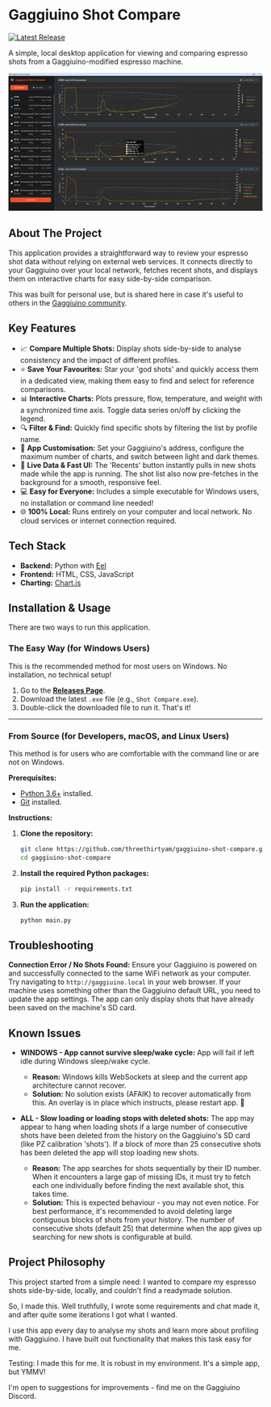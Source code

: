 # Gaggiuino Shot Compare


[![Latest Release](https://img.shields.io/github/v/release/threethirtyam/gaggiuino-shot-compare?label=latest%20release)](https://github.com/threethirtyam/gaggiuino-shot-compare/releases)

A simple, local desktop application for viewing and comparing espresso shots from a Gaggiuino-modified espresso machine.

![App Screenshot](screenshot.png)

## About The Project

This application provides a straightforward way to review your espresso shot data without relying on external web services. It connects directly to your Gaggiuino over your local network, fetches recent shots, and displays them on interactive charts for easy side-by-side comparison.

This was built for personal use, but is shared here in case it's useful to others in the [Gaggiuino community](https://gaggiuino.github.io/).


## Key Features

-  📈 **Compare Multiple Shots:** Display shots side-by-side to analyse consistency and the impact of different profiles.
-  ⭐ **Save Your Favourites:** Star your 'god shots' and quickly access them in a dedicated view, making them easy to find and select for reference comparisons.
-  📊 **Interactive Charts:** Plots pressure, flow, temperature, and weight with a synchronized time axis. Toggle data series on/off by clicking the legend.
-  🔍 **Filter & Find:** Quickly find specific shots by filtering the list by profile name.
-  🎨 **App Customisation:** Set your Gaggiuino's address, configure the maximum number of charts, and switch between light and dark themes.
-  🔄 **Live Data & Fast UI:** The 'Recents' button instantly pulls in new shots made while the app is running. The shot list also now pre-fetches in the background for a smooth, responsive feel.
-  💻 **Easy for Everyone:** Includes a simple executable for Windows users, no installation or command line needed!
-  🌐 **100% Local:** Runs entirely on your computer and local network. No cloud services or internet connection required.

## Tech Stack

-	**Backend:** Python with [Eel](https://github.com/python-eel/Eel)
-	**Frontend:** HTML, CSS, JavaScript
-	**Charting:** [Chart.js](https://www.chartjs.org/)

## Installation & Usage

There are two ways to run this application.

### The Easy Way (for Windows Users)

This is the recommended method for most users on Windows. No installation, no technical setup!

1.  Go to the [**Releases Page**](https://github.com/threethirtyam/gaggiuino-shot-compare/releases).
2.  Download the latest `.exe` file (e.g., `Shot Compare.exe`).
3.  Double-click the downloaded file to run it. That's it!

---

### From Source (for Developers, macOS, and Linux Users)

This method is for users who are comfortable with the command line or are not on Windows.

**Prerequisites:**
-	[Python 3.6+](https://www.python.org/downloads/) installed.
-	[Git](https://git-scm.com/downloads) installed.

**Instructions:**
1.  **Clone the repository:**
    ```bash
    git clone https://github.com/threethirtyam/gaggiuino-shot-compare.git
    cd gaggiuino-shot-compare
    ```

2.  **Install the required Python packages:**
    ```bash
    pip install -r requirements.txt
    ```

3.  **Run the application:**
    ```bash
    python main.py
    ```

## Troubleshooting

   **Connection Error / No Shots Found:**
		Ensure your Gaggiuino is powered on and successfully connected to the same WiFi network as your computer.
		Try navigating to `http://gaggiuino.local` in your web browser. If your machine uses something other than the Gaggiuino default URL, you need to update the app settings.
		The app can only display shots that have already been saved on the machine's SD card.

## Known Issues

-   **WINDOWS - App cannot survive sleep/wake cycle:** App will fail if left idle during Windows sleep/wake cycle.
    -   **Reason:** Windows kills WebSockets at sleep and the current app architecture cannot recover.
    -   **Solution:** No solution exists (AFAIK) to recover automatically from this. An overlay is in place which instructs, please restart app. 🤷

-   **ALL - Slow loading or loading stops with deleted shots:** The app may appear to hang when loading shots if a large number of consecutive shots have been deleted from the history on the Gaggiuino's SD card (like PZ calibration 'shots'). If a block of more than 25 consecutive shots has been deleted the app will stop loading new shots.
    -   **Reason:** The app searches for shots sequentially by their ID number. When it encounters a large gap of missing IDs, it must try to fetch each one individually before finding the next available shot, this takes time.
    -   **Solution:** This is expected behaviour - you may not even notice. For best performance, it's recommended to avoid deleting large contiguous blocks of shots from your history. The number of consecutive shots (default 25) that determine when the app gives up searching for new shots is configurable at build.

## Project Philosophy

This project started from a simple need: I wanted to compare my espresso shots side-by-side, locally, and couldn't find a readymade solution.

So, I made this. Well truthfully, I wrote some requirements and chat made it, and after quite some iterations I got what I wanted.

I use this app every day to analyse my shots and learn more about profiling with Gaggiuino. I have built out functionality that makes this task easy for me.

Testing: I made this for me. It is robust in my environment. It's a simple app, but YMMV!

I'm open to suggestions for improvements - find me on the Gaggiuino Discord.